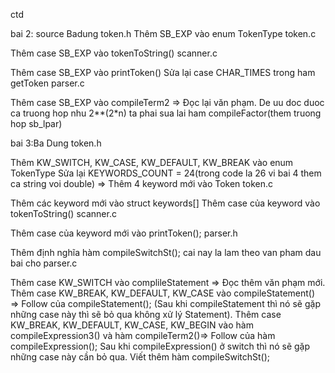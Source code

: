 ctd

bai 2: source Badung
token.h
Thêm SB_EXP vào enum TokenType
token.c

Thêm case SB_EXP vào tokenToString()
scanner.c

Thêm case SB_EXP vào printToken()
Sửa lại case CHAR_TIMES trong ham getToken
parser.c

Thêm case SB_EXP vào compileTerm2 => Đọc lại văn phạm.
De uu doc duoc ca truong hop nhu 2**(2*n) ta phai sua lai ham compileFactor(them truong hop sb_lpar)

bai 3:Ba Dung
token.h

Thêm KW_SWITCH, KW_CASE, KW_DEFAULT, KW_BREAK vào enum TokenType
Sửa lại KEYWORDS_COUNT = 24(trong code la 26 vi bai 4 them ca string voi double) => Thêm 4 keyword mới vào Token
token.c

Thêm các keyword mới vào struct keywords[]
Thêm case của keyword vào tokenToString()
scanner.c

Thêm case của keyword mới vào printToken();
parser.h

Thêm định nghĩa hàm compileSwitchSt(); cai nay la lam theo van pham dau bai cho
parser.c


Thêm case KW_SWITCH vào complileStatement => Đọc thêm văn phạm mới.
Thêm case KW_BREAK, KW_DEFAULT, KW_CASE vào compileStatement() => Follow của compileStatement(); (Sau khi compileStatement thì nó sẽ gặp những case này thì sẽ bỏ qua không xử lý Statement).
Thêm case KW_BREAK, KW_DEFAULT, KW_CASE, KW_BEGIN vào hàm compileExpression3() và hàm compileTerm2()=> Follow của hàm compileExpression(); Sau khi compileExpression() ở switch thì nó sẽ gặp những case này cần bỏ qua.
Viết thêm hàm compileSwitchSt();
